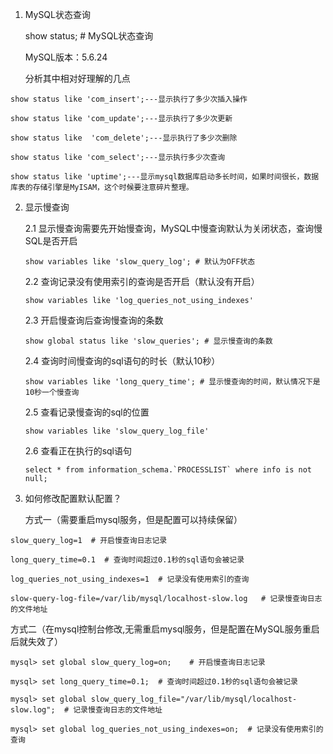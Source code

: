 1. MySQL状态查询

   show status;	# MySQL状态查询

   MySQL版本：5.6.24

   分析其中相对好理解的几点

```mysql
show status like 'com_insert';---显示执行了多少次插入操作

show status like 'com_update';---显示执行了多少次更新

show status like  'com_delete';---显示执行了多少次删除

show status like 'com_select';---显示执行多少次查询

show status like 'uptime';---显示mysql数据库启动多长时间，如果时间很长，数据库表的存储引擎是MyISAM，这个时候要注意碎片整理。
```

2. 显示慢查询

   2.1 显示慢查询需要先开始慢查询，MySQL中慢查询默认为关闭状态，查询慢SQL是否开启

   ```mysql
   show variables like 'slow_query_log'; # 默认为OFF状态
   ```

   2.2 查询记录没有使用索引的查询是否开启（默认没有开启）

   ```mysql
   show variables like 'log_queries_not_using_indexes'
   ```

   2.3 开启慢查询后查询慢查询的条数

   ```mysql
   show global status like 'slow_queries'; # 显示慢查询的条数
   ```

   2.4 查询时间慢查询的sql语句的时长（默认10秒）

   ```mysql
   show variables like 'long_query_time'; # 显示慢查询的时间，默认情况下是10秒一个慢查询
   ```

   2.5 查看记录慢查询的sql的位置

   ```mysql
   show variables like 'slow_query_log_file'
   ```

   2.6 查看正在执行的sql语句

   ```mysql
   select * from information_schema.`PROCESSLIST` where info is not null;
   ```
   

3. 如何修改配置默认配置？

   方式一（需要重启mysql服务，但是配置可以持续保留）

```mysql
slow_query_log=1  # 开启慢查询日志记录  	 
```

```mysql
long_query_time=0.1  # 查询时间超过0.1秒的sql语句会被记录 
```

```mysql
log_queries_not_using_indexes=1  # 记录没有使用索引的查询  
```

```mysql
slow-query-log-file=/var/lib/mysql/localhost-slow.log	# 记录慢查询日志的文件地址  
```

​	方式二（在mysql控制台修改,无需重启mysql服务，但是配置在MySQL服务重启后就失效了）

```mysql
mysql> set global slow_query_log=on;	# 开启慢查询日志记录
```

```mysql
mysql> set long_query_time=0.1;  # 查询时间超过0.1秒的sql语句会被记录
```

```mysql
mysql> set global slow_query_log_file="/var/lib/mysql/localhost-slow.log";  # 记录慢查询日志的文件地址
```

```mysql
mysql> set global log_queries_not_using_indexes=on;  # 记录没有使用索引的查询
```


